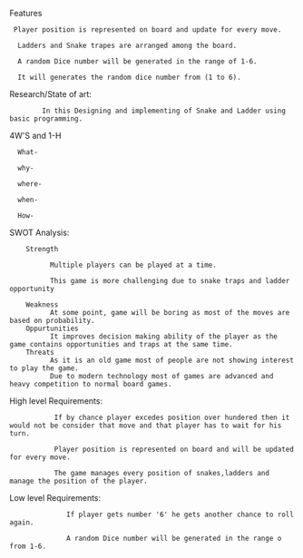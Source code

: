 
Features

     Player position is represented on board and update for every move.

      Ladders and Snake trapes are arranged among the board.

      A random Dice number will be generated in the range of 1-6.

      It will generates the random dice number from (1 to 6).



 Research/State of art:

            In this Designing and implementing of Snake and Ladder using basic programming.


4W'S and 1-H

      What-

      why-

      where-

      when-

      How-


 SWOT Analysis:

        Strength

              Multiple players can be played at a time.

              This game is more challenging due to snake traps and ladder opportunity
            
        Weakness
              At some point, game will be boring as most of the moves are based on probability.
        Oppurtunities
              It improves decision making ability of the player as the game contains opportunities and traps at the same time.
        Threats
              As it is an old game most of people are not showing interest to play the game.
              Due to modern technology most of games are advanced and heavy competition to normal board games.

           

           

  
  High level Requirements:

               If by chance player excedes position over hundered then it would not be consider that move and that player has to wait for his turn.

               Player position is represented on board and will be updated for every move.
               
               The game manages every position of snakes,ladders and manage the position of the player.

   Low level Requirements:              

                  If player gets number '6' he gets another chance to roll again.

                  A random Dice number will be generated in the range o from 1-6.